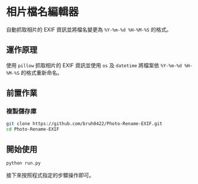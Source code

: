 # 相片檔名編輯器
自動抓取相片的 EXIF 資訊並將檔名變更為 `%Y-%m-%d %H-%M-%S` 的格式。

## 運作原理
使用 `pillow` 抓取相片的 EXIF 資訊並使用 `os` 及 `datetime` 將檔案依 `%Y-%m-%d %H-%M-%S` 的格式重新命名。

## 前置作業
### 複製儲存庫
```bash
git clone https://github.com/bruh0422/Photo-Rename-EXIF.git
cd Photo-Rename-EXIF
```

## 開始使用
```bash
python run.py
```
接下來按照程式指定的步驟操作即可。
